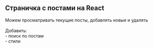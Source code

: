 <h2>Страничка с постами на React</h2>
Можем просматривать текущие посты, добавлять новые и удалять
<br><br>
Добавить:<br>
- поиск по постам<br>
- стили
